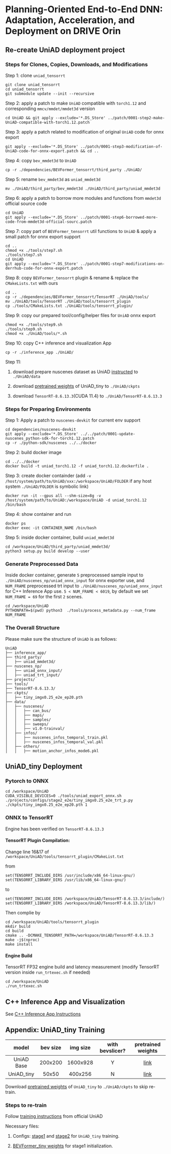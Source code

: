 # Planning-Oriented End-to-End DNN:​ Adaptation, Acceleration, and Deployment​ on DRIVE Orin

## Re-create UniAD deployment project
### Steps for Clones, Copies, Downloads, and Modifications
Step 1: clone `uniad_tensorrt`
```
git clone uniad_tensorrt
cd uniad_tensorrt
git submodule update --init --recursive
```

Step 2: apply a patch to make `UniAD` compatible with `torch1.12` and corresponding `mmcv/mmdet/mmdet3d` version
```
cd UniAD && git apply --exclude='*.DS_Store' ../patch/0001-step2-make-UniAD-compatible-with-torch1.12.patch
```

Step 3: apply a patch related to modification of original `UniAD` code for onnx export
```
git apply --exclude='*.DS_Store' ../patch/0001-step3-modification-of-UniAD-code-for-onnx-export.patch && cd ..
```

Step 4: copy `bev_mmdet3d` to `UniAD`
```
cp -r ./dependencies/BEVFormer_tensorrt/third_party ./UniAD/
```

Step 5: rename `bev_mmdet3d` as `uniad_mmdet3d`
```
mv ./UniAD/third_party/bev_mmdet3d ./UniAD/third_party/uniad_mmdet3d
```

Step 6: apply a patch to borrow more modules and functions from `mmdet3d` official source code
```
cd UniAD
git apply --exclude='*.DS_Store' ../patch/0001-step6-borrowed-more-code-from-mmdet3d-official-sourc.patch
```

Step 7: copy part of `BEVFormer_tensorrt` util functions to `UniAD` & apply a small patch for onnx export support
```
cd ..
chmod +x ./tools/step7.sh
./tools/step7.sh
cd UniAD
git apply --exclude='*.DS_Store' ../patch/0001-step7-modifications-on-derrhub-code-for-onnx-export.patch
```

Step 8: copy `BEVFormer_tensorrt` plugin & rename & replace the `CMakeLists.txt` with ours
```
cd ..
cp -r ./dependencies/BEVFormer_tensorrt/TensorRT ./UniAD/tools/
mv ./UniAD/tools/TensorRT ./UniAD/tools/tensorrt_plugin
cp ./tools/CMakeLists.txt ./UniAD/tools/tensorrt_plugin/
```

Step 9: copy our prepared tool/config/helper files for `UniAD` onnx export
```
chmod +x ./tools/step9.sh
./tools/step9.sh
chmod +x ./UniAD/tools/*.sh
```

Step 10: copy C++ inference and visualization App
```
cp -r ./inference_app ./UniAD/
```

Step 11: 

1. download prepare nuscenes dataset as UniAD [instructed](https://github.com/OpenDriveLab/UniAD/blob/main/docs/DATA_PREP.md) to `./UniAD/data`

2. download [pretrained weights](https://nvidia-my.sharepoint.com/:u:/r/personal/joshp_nvidia_com/Documents/Internal/onnx/UniAD_weights/tiny_imgx0.25_e2e_ep20.pth?csf=1&web=1&e=C8khhs) of UniAD_tiny to `./UniAD/ckpts`

3. download `TensorRT-8.6.13.3`(CUDA 11.4) to `./UniAD/TensorRT-8.6.13.3`


### Steps for Preparing Environments
Step 1: Apply a patch to `nuscenes-devkit` for current env support
```
cd dependencies/nuscenes-devkit
git apply --exclude='*.DS_Store' ../../patch/0001-update-nuscenes_python-sdk-for-torch1.12.patch
cp -r ./python-sdk/nuscenes ../../docker
```
Step 2: build docker image
```
cd ../../docker
docker build -t uniad_torch1.12 -f uniad_torch1.12.dockerfile .
```

Step 3: create docker containder (add `-v /host/system/path/to/UniAD/xxx:/workspace/UniAD/FOLDER` if any host system `./UniAD/FOLDER` is symbolic link)
```
docker run -it --gpus all --shm-size=8g -v /host/system/path/to/UniAD:/workspace/UniAD -d uniad_torch1.12 /bin/bash
```
Step 4: show container and run 
```
docker ps
docker exec -it CONTAINER_NAME /bin/bash
```
Step 5: inside docker container, build `uniad_mmdet3d`
```
cd /workspace/UniAD/third_party/uniad_mmdet3d/
python3 setup.py build develop --user
```

### Generate Preprocessed Data
Inside docker container, generate `5` preprocessed sample input to `./UniAD/nuscenes_np/uniad_onnx_input` for onnx exporter use, and `NUM_FRAME` preprocessed trt input to `./UniAD/nuscenes_np/uniad_onnx_input` for C++ Inference App use. `5 < NUM_FRAME < 6019`, by default we set `NUM_FRAME = 69` for the first `2` scenes.
```
cd /workspace/UniAD
PYTHONPATH=$(pwd) python3  ./tools/process_metadata.py --num_frame NUM_FRAME
```

### The Overall Structure

Please make sure the structure of `UniAD` is as follows:
```
UniAD
├── inference_app/
├── third_party/
│   ├── uniad_mmdet3d/
├── nuscenes_np/
│   ├── uniad_onnx_input/
│   ├── uniad_trt_input/
├── projects/
├── tools/
├── TensorRT-8.6.13.3/
├── ckpts/
│   ├── tiny_imgx0.25_e2e_ep20.pth
├── data/
│   ├── nuscenes/
│   │   ├── can_bus/
│   │   ├── maps/
│   │   ├── samples/
│   │   ├── sweeps/
│   │   ├── v1.0-trainval/
│   ├── infos/
│   │   ├── nuscenes_infos_temporal_train.pkl
│   │   ├── nuscenes_infos_temporal_val.pkl
│   ├── others/
│   │   ├── motion_anchor_infos_mode6.pkl
```

## UniAD_tiny Deployment
### Pytorch to ONNX
```
cd /workspace/UniAD
CUDA_VISIBLE_DEVICES=0 ./tools/uniad_export_onnx.sh ./projects/configs/stage2_e2e/tiny_imgx0.25_e2e_trt_p.py ./ckpts/tiny_imgx0.25_e2e_ep20.pth 1
```


### ONNX to TensorRT

Engine has been verified on `TensorRT-8.6.13.3`

#### TensorRT Plugin Compilation:

Change line 16&17 of `/workspace/UniAD/tools/tensorrt_plugin/CMakeList.txt`

from
```
set(TENSORRT_INCLUDE_DIRS /usr/include/x86_64-linux-gnu/)
set(TENSORRT_LIBRARY_DIRS /usr/lib/x86_64-linux-gnu/)
```
to
```
set(TENSORRT_INCLUDE_DIRS /workspace/UniAD/TensorRT-8.6.13.3/include/)
set(TENSORRT_LIBRARY_DIRS /workspace/UniAD/TensorRT-8.6.13.3/lib/)
```


Then complie by

```
cd /workspace/UniAD/tools/tensorrt_plugin
mkdir build
cd build
cmake .. -DCMAKE_TENSORRT_PATH=/workspace/UniAD/TensorRT-8.6.13.3
make -j$(nproc)
make install
```


#### Engine Build
TensorRT FP32 engine build and latency measurement (modify TensorRT version inside `run_trtexec.sh` if needed)
```
cd /workspace/UniAD
./run_trtexec.sh
```


## C++ Inference App and Visualization

See [C++ Inference App Instructions](cpp/)


## Appendix: UniAD_tiny Training

| model | bev size | img size | with bevslicer? | pretrained weights |
| :---: | :---: | :---: | :---:|:---:| 
| UniAD Base  | 200x200  | 1600x928 | Y | [link](https://github.com/OpenDriveLab/UniAD/releases/download/v1.0.1/uniad_base_e2e.pth) |
| UniAD_tiny | 50x50 | 400x256 | N  | [link](https://nvidia-my.sharepoint.com/:u:/r/personal/joshp_nvidia_com/Documents/Internal/onnx/UniAD_weights/tiny_imgx0.25_e2e_ep20.pth?csf=1&web=1&e=C8khhs) |

Download [pretrained weights](https://nvidia-my.sharepoint.com/:u:/r/personal/joshp_nvidia_com/Documents/Internal/onnx/UniAD_weights/tiny_imgx0.25_e2e_ep20.pth?csf=1&web=1&e=C8khhs) of `UniAD_tiny` to `./UniAD/ckpts` to skip re-train.

### Steps to re-train
Follow [training instructions](https://github.com/OpenDriveLab/UniAD/blob/main/docs/TRAIN_EVAL.md) from official UniAD

Necessary files: 

1. Configs: [stage1](projects/configs/stage1_track_map/tiny_imgx0.25_track_map.py) and [stage2](projects/configs/stage2_e2e/tiny_imgx0.25_e2e.py) for `UniAD_tiny` training.

2. [BEVFormer_tiny weights](https://github.com/zhiqi-li/storage/releases/download/v1.0/bevformer_tiny_epoch_24.pth) for stage1 initialization.